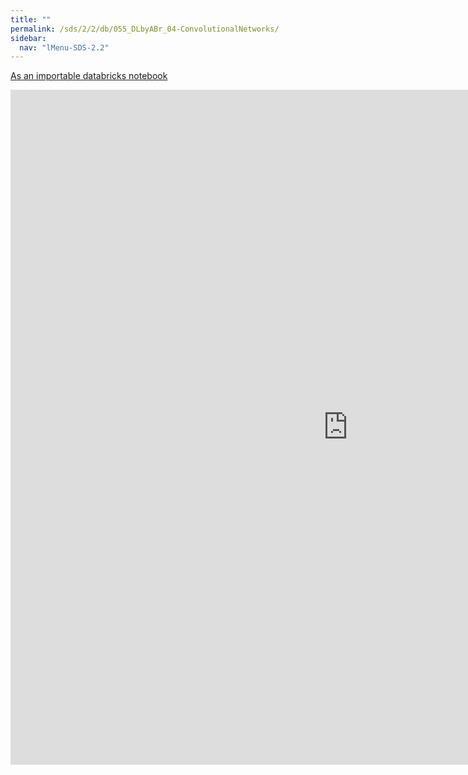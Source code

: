 ```yaml
---
title: ""
permalink: /sds/2/2/db/055_DLbyABr_04-ConvolutionalNetworks/
sidebar:
  nav: "lMenu-SDS-2.2"
---
```


[As an importable databricks notebook](https://lamastex.github.io/scalable-data-science/sds/2/2/db/055_DLbyABr_04-ConvolutionalNetworks.html)

<iframe src="https://lamastex.github.io/scalable-data-science/sds/2/2/db/055_DLbyABr_04-ConvolutionalNetworks" width="1080" height="1080" frameborder="0"></iframe>
